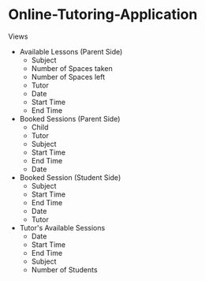 # Online-Tutoring-Application

Views
  - Available Lessons (Parent Side)
    - Subject
    - Number of Spaces taken
    - Number of Spaces left
    - Tutor
    - Date
    - Start Time
    - End Time
  - Booked Sessions (Parent Side)
    - Child
    - Tutor
    - Subject
    - Start Time
    - End Time
    - Date
  - Booked Session (Student Side)
    - Subject
    - Start Time
    - End Time
    - Date
    - Tutor
  - Tutor's Available Sessions
    - Date
    - Start Time
    - End Time
    - Subject
    - Number of Students
  
   
    
